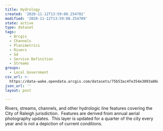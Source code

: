 ```yaml
---
title: Hydrology
created: '2020-11-12T13:59:08.254702'
modified: '2020-11-12T13:59:08.254709'
state: active
type: dataset
tags:
  - Arcgis
  - Channels
  - Planimetrics
  - Rivers
  - Sd
  - Service Definition
  - Streams
groups:
  - Local Government
csv_url: >-
  https://data-wake.opendata.arcgis.com/datasets/75b53ac4fe354e3093a86df93b4d5298_0.csv?outSR=%7B%22latestWkid%22%3A2264%2C%22wkid%22%3A102719%7D
json_url: ''
layout: post

---
```

Rivers, streams, channels, and other hydrologic line features covering the City of Raleigh jurisdiction.  Features are derived from annual aerial photography updates.  This layer is updated for a quarter of the city every year and is not a depiction of current conditions.
